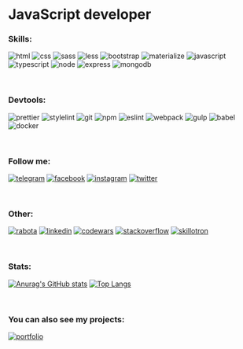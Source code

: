 # JavaScript developer

### Skills:

![html](https://img.shields.io/badge/-html-db4a22?style=for-the-badge&logo=html5&logoColor=ffffff&logoWidth=20)
![css](https://img.shields.io/badge/-css-4f8eac?style=for-the-badge&logo=css3&logoColor=ffffff&logoWidth=20)
![sass](https://img.shields.io/badge/-sass-c96496?style=for-the-badge&logo=sass&logoColor=ffffff&logoWidth=20)
![less](https://img.shields.io/badge/-less-264b7c?style=for-the-badge&logo=less&logoColor=ffffff&logoWidth=20)
![bootstrap](https://img.shields.io/badge/-bootstrap-7952b4?style=for-the-badge&logo=bootstrap&logoColor=ffffff&logoWidth=20)
![materialize](https://img.shields.io/badge/-materialize-e66c73?style=for-the-badge&logo=icon&logoColor=ffffff&logoWidth=20)
![javascript](https://img.shields.io/badge/-javascript-c8bf0f?style=for-the-badge&logo=javascript&logoColor=ffffff&logoWidth=20)
![typescript](https://img.shields.io/badge/-typescript-3178c6?style=for-the-badge&logo=typescript&logoColor=ffffff&logoWidth=20)
![node](https://img.shields.io/badge/-node-538e3e?style=for-the-badge&logo=node.js&logoColor=ffffff&logoWidth=20)
![express](https://img.shields.io/badge/-Express-37424d?style=for-the-badge&logo=express&logoColor=ffffff&logoWidth=20)
![mongodb](https://img.shields.io/badge/-mongodb-5da14b?style=for-the-badge&logo=mongodb&logoColor=ffffff&logoWidth=20)

<!-- ![react](https://img.shields.io/badge/-react-5fc6ef?style=for-the-badge&logo=react&logoColor=ffffff&logoWidth=20)
![redux](https://img.shields.io/badge/-redux-7649bd?style=for-the-badge&logo=redux&logoColor=ffffff&logoWidth=20)
![gatsby](https://img.shields.io/badge/-gatsby-653398?style=for-the-badge&logo=gatsby&logoColor=ffffff&logoWidth=20)
![vue](https://img.shields.io/badge/-vue-69bb85?style=for-the-badge&logo=vue.js&logoColor=ffffff&logoWidth=20)
![angular](https://img.shields.io/badge/-angular-a53c35?style=for-the-badge&logo=angular&logoColor=ffffff&logoWidth=20)
![next](https://img.shields.io/badge/-next-656565?style=for-the-badge&logo=next.js&logoColor=ffffff&logoWidth=20)
![nuxt](https://img.shields.io/badge/-nuxt-468471?style=for-the-badge&logo=nuxt.js&logoColor=ffffff&logoWidth=20)
![nest](https://img.shields.io/badge/-nest-e2514f?style=for-the-badge&logo=nestjs&logoColor=ffffff&logoWidth=20)
![react native](https://img.shields.io/badge/-react_native-5fc6ef?style=for-the-badge&logo=react&logoColor=ffffff&logoWidth=20)
![electron](https://img.shields.io/badge/-electron-6698a6?style=for-the-badge&logo=electron&logoColor=ffffff&logoWidth=20) -->

<br>

### Devtools:

![prettier](https://img.shields.io/badge/-prettier-1a2b33?style=for-the-badge&logo=prettier&logoColor=ffffff&logoWidth=20)
![stylelint](https://img.shields.io/badge/-stylelint-3f3f3f?style=for-the-badge&logo=stylelint&logoColor=ffffff&logoWidth=20)
![git](https://img.shields.io/badge/-git-f54d27?style=for-the-badge&logo=git&logoColor=ffffff&logoWidth=20)
![npm](https://img.shields.io/badge/-npm-a83a15?style=for-the-badge&logo=npm&logoColor=ffffff&logoWidth=20)
![eslint](https://img.shields.io/badge/-eslint-514abe?style=for-the-badge&logo=eslint&logoColor=ffffff&logoWidth=20)
![webpack](https://img.shields.io/badge/-webpack-66add2?style=for-the-badge&logo=webpack&logoColor=ffffff&logoWidth=20)
![gulp](https://img.shields.io/badge/-gulp-d34a46?style=for-the-badge&logo=gulp&logoColor=ffffff&logoWidth=20)
![babel](https://img.shields.io/badge/-babel-c8b20f?style=for-the-badge&logo=babel&logoColor=ffffff&logoWidth=20)
![docker](https://img.shields.io/badge/-docker-2885d8?style=for-the-badge&logo=docker&logoColor=ffffff&logoWidth=20)


<br>

### Follow me:

[![telegram](https://img.shields.io/badge/-telegram-48a2d7?style=for-the-badge&logo=telegram&logoColor=ffffff&logoWidth=20)](https://t.me/alkhimenok)
[![facebook](https://img.shields.io/badge/-facebook-1877f2?style=for-the-badge&logo=facebook&logoColor=ffffff&logoWidth=20)](https://www.facebook.com/alkhimenok)
[![instagram](https://img.shields.io/badge/-instagram-d1537e?style=for-the-badge&logo=instagram&logoColor=ffffff&logoWidth=20)](https://www.instagram.com/alkhimenokk/)
[![twitter](https://img.shields.io/badge/-twitter-3ca2f3?style=for-the-badge&logo=twitter&logoColor=ffffff&logoWidth=20)](https://twitter.com/alkhimenokk)

<br>

### Other:

[![rabota](https://img.shields.io/badge/-rabota-e44d02?style=for-the-badge&logo=icon&logoColor=ffffff&logoWidth=20)](https://rabota.by/applicant/resumes/view?resume=5e778dc1ff073d928f0039ed1f7a7137484e5a)
[![linkedin](https://img.shields.io/badge/-linkedin-0a66c2?style=for-the-badge&logo=linkedin&logoColor=ffffff&logoWidth=20)](https://www.linkedin.com/in/kirill-alkhimenok-a58524220)
[![codewars](https://img.shields.io/badge/-codewars-b1361e?style=for-the-badge&logo=codewars&logoColor=ffffff&logoWidth=20)](https://www.codewars.com/users/alkhimenok)
[![stackoverflow](https://img.shields.io/badge/-stackoverflow-e87e27?style=for-the-badge&logo=stackoverflow&logoColor=ffffff&logoWidth=20)](https://ru.stackoverflow.com/users/466343/alkhimenok)
[![skillotron](https://img.shields.io/badge/-skillotron-cabf27?style=for-the-badge&logo=icon&logoColor=ffffff&logoWidth=20)](https://skillotron.com/profile/197534)

<br>

### Stats:

[![Anurag's GitHub stats](https://github-readme-stats.vercel.app/api?username=alkhimenok&show_icons=true)](https://github.com/anuraghazra/github-readme-stats)
[![Top Langs](https://github-readme-stats.vercel.app/api/top-langs/?username=alkhimenok&layout=compact)](https://github.com/anuraghazra/github-readme-stats)

<br>

### You can also see my projects:

[![portfolio](https://img.shields.io/badge/-portfolio-0a66c2?style=for-the-badge)](https://alkhimenok.github.io)
